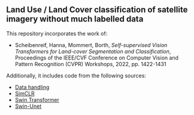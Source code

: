 
## Land Use / Land Cover classification of satellite imagery without much labelled data

This repository incorporates the work of:
* Scheibenreif, Hanna, Mommert, Borth, *Self-supervised Vision Transformers for Land-cover Segmentation and Classification*, Proceedings of the IEEE/CVF Conference on Computer Vision and Pattern Recognition (CVPR) Workshops, 2022, pp. 1422-1431

Additionally, it includes code from the following sources:
* [Data handling](https://github.com/lukasliebel/dfc2020_baseline)
* [SimCLR](https://github.com/sthalles/SimCLR)
* [Swin Transformer](https://github.com/SwinTransformer/Transformer-SSL)
* [Swin-Unet](https://github.com/HuCaoFighting/Swin-Unet)
